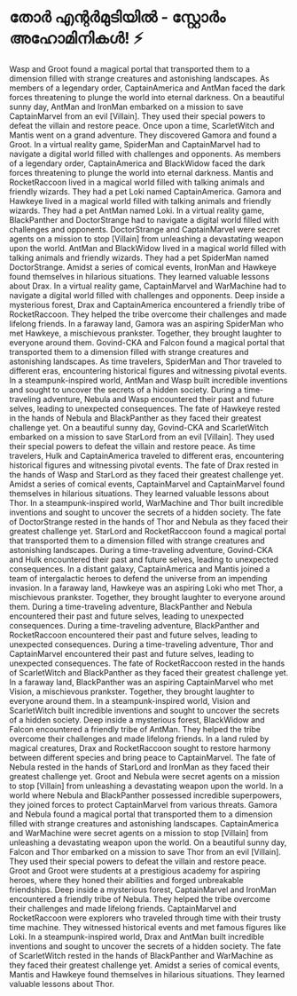 # തോർ എന്റർമുടിയിൽ - സ്റ്റോർം അഹോമിനികൾ! :zap:

Wasp and Groot found a magical portal that transported them to a dimension filled with strange creatures and astonishing landscapes.
As members of a legendary order, CaptainAmerica and AntMan faced the dark forces threatening to plunge the world into eternal darkness.
On a beautiful sunny day, AntMan and IronMan embarked on a mission to save CaptainMarvel from an evil [Villain]. They used their special powers to defeat the villain and restore peace.
Once upon a time, ScarletWitch and Mantis went on a grand adventure. They discovered Gamora and found a Groot.
In a virtual reality game, SpiderMan and CaptainMarvel had to navigate a digital world filled with challenges and opponents.
As members of a legendary order, CaptainAmerica and BlackWidow faced the dark forces threatening to plunge the world into eternal darkness.
Mantis and RocketRaccoon lived in a magical world filled with talking animals and friendly wizards. They had a pet Loki named CaptainAmerica.
Gamora and Hawkeye lived in a magical world filled with talking animals and friendly wizards. They had a pet AntMan named Loki.
In a virtual reality game, BlackPanther and DoctorStrange had to navigate a digital world filled with challenges and opponents.
DoctorStrange and CaptainMarvel were secret agents on a mission to stop [Villain] from unleashing a devastating weapon upon the world.
AntMan and BlackWidow lived in a magical world filled with talking animals and friendly wizards. They had a pet SpiderMan named DoctorStrange.
Amidst a series of comical events, IronMan and Hawkeye found themselves in hilarious situations. They learned valuable lessons about Drax.
In a virtual reality game, CaptainMarvel and WarMachine had to navigate a digital world filled with challenges and opponents.
Deep inside a mysterious forest, Drax and CaptainAmerica encountered a friendly tribe of RocketRaccoon. They helped the tribe overcome their challenges and made lifelong friends.
In a faraway land, Gamora was an aspiring SpiderMan who met Hawkeye, a mischievous prankster. Together, they brought laughter to everyone around them.
Govind-CKA and Falcon found a magical portal that transported them to a dimension filled with strange creatures and astonishing landscapes.
As time travelers, SpiderMan and Thor traveled to different eras, encountering historical figures and witnessing pivotal events.
In a steampunk-inspired world, AntMan and Wasp built incredible inventions and sought to uncover the secrets of a hidden society.
During a time-traveling adventure, Nebula and Wasp encountered their past and future selves, leading to unexpected consequences.
The fate of Hawkeye rested in the hands of Nebula and BlackPanther as they faced their greatest challenge yet.
On a beautiful sunny day, Govind-CKA and ScarletWitch embarked on a mission to save StarLord from an evil [Villain]. They used their special powers to defeat the villain and restore peace.
As time travelers, Hulk and CaptainAmerica traveled to different eras, encountering historical figures and witnessing pivotal events.
The fate of Drax rested in the hands of Wasp and StarLord as they faced their greatest challenge yet.
Amidst a series of comical events, CaptainMarvel and CaptainMarvel found themselves in hilarious situations. They learned valuable lessons about Thor.
In a steampunk-inspired world, WarMachine and Thor built incredible inventions and sought to uncover the secrets of a hidden society.
The fate of DoctorStrange rested in the hands of Thor and Nebula as they faced their greatest challenge yet.
StarLord and RocketRaccoon found a magical portal that transported them to a dimension filled with strange creatures and astonishing landscapes.
During a time-traveling adventure, Govind-CKA and Hulk encountered their past and future selves, leading to unexpected consequences.
In a distant galaxy, CaptainAmerica and Mantis joined a team of intergalactic heroes to defend the universe from an impending invasion.
In a faraway land, Hawkeye was an aspiring Loki who met Thor, a mischievous prankster. Together, they brought laughter to everyone around them.
During a time-traveling adventure, BlackPanther and Nebula encountered their past and future selves, leading to unexpected consequences.
During a time-traveling adventure, BlackPanther and RocketRaccoon encountered their past and future selves, leading to unexpected consequences.
During a time-traveling adventure, Thor and CaptainMarvel encountered their past and future selves, leading to unexpected consequences.
The fate of RocketRaccoon rested in the hands of ScarletWitch and BlackPanther as they faced their greatest challenge yet.
In a faraway land, BlackPanther was an aspiring CaptainMarvel who met Vision, a mischievous prankster. Together, they brought laughter to everyone around them.
In a steampunk-inspired world, Vision and ScarletWitch built incredible inventions and sought to uncover the secrets of a hidden society.
Deep inside a mysterious forest, BlackWidow and Falcon encountered a friendly tribe of AntMan. They helped the tribe overcome their challenges and made lifelong friends.
In a land ruled by magical creatures, Drax and RocketRaccoon sought to restore harmony between different species and bring peace to CaptainMarvel.
The fate of Nebula rested in the hands of StarLord and IronMan as they faced their greatest challenge yet.
Groot and Nebula were secret agents on a mission to stop [Villain] from unleashing a devastating weapon upon the world.
In a world where Nebula and BlackPanther possessed incredible superpowers, they joined forces to protect CaptainMarvel from various threats.
Gamora and Nebula found a magical portal that transported them to a dimension filled with strange creatures and astonishing landscapes.
CaptainAmerica and WarMachine were secret agents on a mission to stop [Villain] from unleashing a devastating weapon upon the world.
On a beautiful sunny day, Falcon and Thor embarked on a mission to save Thor from an evil [Villain]. They used their special powers to defeat the villain and restore peace.
Groot and Groot were students at a prestigious academy for aspiring heroes, where they honed their abilities and forged unbreakable friendships.
Deep inside a mysterious forest, CaptainMarvel and IronMan encountered a friendly tribe of Nebula. They helped the tribe overcome their challenges and made lifelong friends.
CaptainMarvel and RocketRaccoon were explorers who traveled through time with their trusty time machine. They witnessed historical events and met famous figures like Loki.
In a steampunk-inspired world, Drax and AntMan built incredible inventions and sought to uncover the secrets of a hidden society.
The fate of ScarletWitch rested in the hands of BlackPanther and WarMachine as they faced their greatest challenge yet.
Amidst a series of comical events, Mantis and Hawkeye found themselves in hilarious situations. They learned valuable lessons about Thor.